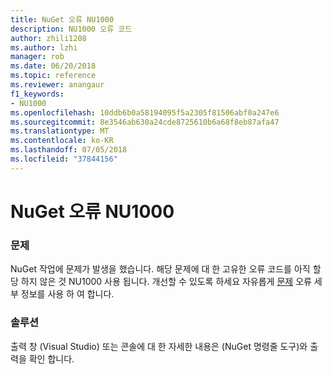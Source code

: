 ```yaml
---
title: NuGet 오류 NU1000
description: NU1000 오류 코드
author: zhili1208
ms.author: lzhi
manager: rob
ms.date: 06/20/2018
ms.topic: reference
ms.reviewer: anangaur
f1_keywords:
- NU1000
ms.openlocfilehash: 10ddb6b0a58194095f5a2305f81506abf0a247e6
ms.sourcegitcommit: 8e3546ab630a24cde8725610b6a68f8eb87afa47
ms.translationtype: MT
ms.contentlocale: ko-KR
ms.lasthandoff: 07/05/2018
ms.locfileid: "37844156"
---
```

# <a name="nuget-error-nu1000"></a>NuGet 오류 NU1000

### <a name="issue"></a>문제
NuGet 작업에 문제가 발생을 했습니다. 해당 문제에 대 한 고유한 오류 코드를 아직 할당 하지 않은 것 NU1000 사용 됩니다. 개선할 수 있도록 하세요 자유롭게 [문제](https://github.com/nuget/home/issues) 오류 세부 정보를 사용 하 여 합니다.

### <a name="solution"></a>솔루션
출력 창 (Visual Studio) 또는 콘솔에 대 한 자세한 내용은 (NuGet 명령줄 도구)와 출력을 확인 합니다.
